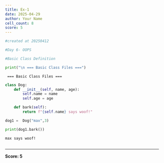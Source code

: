 ```yaml
---
title: Ex-1
date: 2025-04-29
author: Your Name
cell_count: 8
score: 5
---
```


```python
#created at 20250412
```


```python
#Day 6- OOPS
```


```python
#Basic Class Definition
```


```python
print("\n === Basic Class Files ===")
```

    
     === Basic Class Files ===



```python
class Dog:
    def __init__(self, name, age):
        self.name = name
        self.age = age

    def bark(self):
        return f"{self.name} says woof!"
```


```python
dog1 =  Dog("max",3)
```


```python
print(dog1.bark())
```

    max says woof!



```python

```


---
**Score: 5**